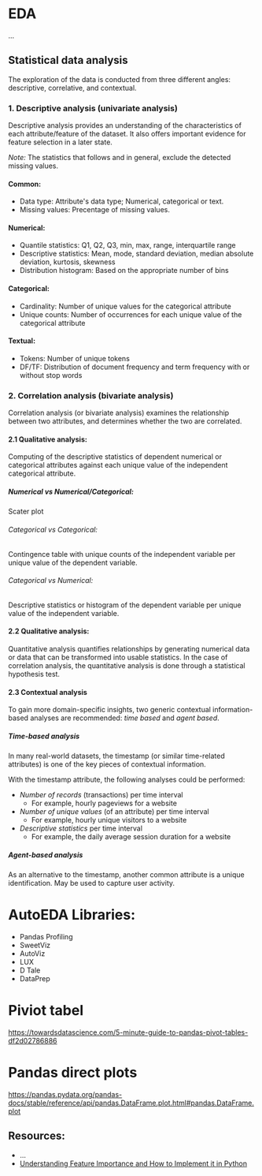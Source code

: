# EDA
...

## Statistical data analysis
The exploration of the data is conducted from three different angles: descriptive, correlative, and contextual. 

### 1. Descriptive analysis (univariate analysis)
Descriptive analysis provides an understanding of the characteristics of each attribute/feature of the dataset. It also offers important evidence for feature selection in a later state. 

*Note:* The statistics that follows and in general, exclude the detected missing values.

#### Common:
- Data type: Attribute's data type; Numerical, categorical or text.
- Missing values: Precentage of missing values.

#### Numerical:
- Quantile statistics: Q1, Q2, Q3, min, max, range, interquartile range
- Descriptive statistics: Mean, mode, standard deviation, median
absolute deviation, kurtosis, skewness
- Distribution histogram: Based on the appropriate number of bins

#### Categorical:
- Cardinality:  Number of unique values for the categorical attribute
- Unique counts: Number of occurrences for each unique value of the categorical attribute

#### Textual:
- Tokens: Number of unique tokens
- DF/TF: Distribution of document frequency and term frequency with or without stop words


### 2. Correlation analysis (bivariate analysis)
Correlation analysis (or bivariate analysis) examines the relationship between two attributes, and determines whether the two are correlated. 

#### 2.1 Qualitative analysis:
Computing of the descriptive statistics of dependent numerical or categorical attributes against each unique value of the independent categorical attribute.

##### Numerical vs Numerical/Categorical:  
Scater plot

###### Categorical vs Categorical:   
Contingence table with unique counts of the independent variable per unique value of the dependent variable.

###### Categorical vs Numerical:  
Descriptive statistics or histogram of the dependent variable per unique value of the independent variable.

#### 2.2 Qualitative analysis:
Quantitative analysis quantifies relationships by generating numerical data or data that can be
transformed into usable statistics. In the case of correlation analysis, the quantitative analysis
is done through a statistical hypothesis test.

#### 2.3 Contextual analysis
To gain more domain-specific insights, two generic contextual information-based analyses are recommended: *time based* and *agent based*.

##### Time-based analysis
In many real-world datasets, the timestamp (or similar time-related attributes) is one of the key pieces of contextual information.

With the timestamp attribute, the following analyses could be performed:
- *Number of records* (transactions) per time interval
  - For example, hourly pageviews for a website
- *Number of unique values* (of an attribute) per time interval
  - For example, hourly unique visitors to a website
- *Descriptive statistics* per time interval
  - For example, the daily average session duration for a website

##### Agent-based analysis
As an alternative to the timestamp, another common attribute is a unique identification. May be used to capture user activity.


# AutoEDA Libraries:
- Pandas Profiling
- SweetViz
- AutoViz
- LUX
- D Tale
- DataPrep

# Piviot tabel
https://towardsdatascience.com/5-minute-guide-to-pandas-pivot-tables-df2d02786886


# Pandas direct plots
https://pandas.pydata.org/pandas-docs/stable/reference/api/pandas.DataFrame.plot.html#pandas.DataFrame.plot


## Resources:
- ...
- [Understanding Feature Importance and How to Implement it in Python](https://towardsdatascience.com/understanding-feature-importance-and-how-to-implement-it-in-python-ff0287b20285)